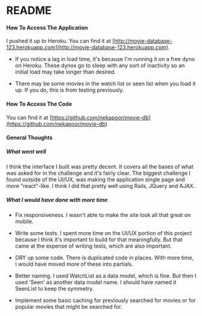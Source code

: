 # README


#### How To Access The Application

I pushed it up to Heroku. You can find it at [http://movie-database-123.herokuapp.com](http://movie-database-123.herokuapp.com). 

* If you notice a lag in load time, it's because I'm running it on a free dyno on Heroku. These dynos go to sleep with any sort of inactivity so an initial load may take longer than desired.

* There may be some movies in the watch list or seen list when you load it up. If you do, this is from testing previously.

#### How To Access The Code

You can find it at [https://github.com/nekapoor/movie-db](https://github.com/nekapoor/movie-db)

#### General Thoughts

##### What went well

I think the interface I built was pretty decent. It covers all the bases of what was asked for in the challenge and it's fairly clear.  The biggest challenge I found outside of the UI/UX, was making the application single page and more "react"-like. I think I did that pretty well using Rails, JQuery and AJAX. 

##### What I would have done with more time

* Fix responsiveness. I wasn't able to make the site look all that great on mobile. 

* Write some tests. I spent more time on the UI/UX portion of this project because I think it's important to build for that meaningfully. But that came at the expense of writing tests, which are also important. 

* DRY up some code. There is duplicated code in places. With more time, I would have moved more of these into partials. 

* Better naming. I used WatchList as a data model, which is fine. But then I used 'Seen' as another data model name. I should have named it SeenList to keep the symmetry.  

* Implement some basic caching for previously searched for movies or for popular movies that might be searched for.
